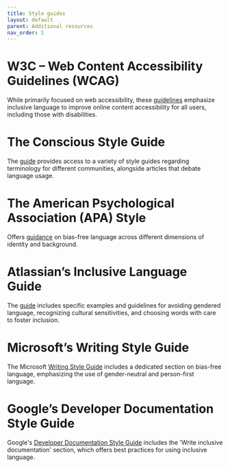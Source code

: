 ```yaml
---
title: Style guides
layout: default
parent: Additional resources
nav_order: 1
---
```

# W3C – Web Content Accessibility Guidelines (WCAG)

While primarily focused on web accessibility, these [guidelines](https://www.w3.org/TR/WCAG21/) emphasize inclusive language to improve online content accessibility for all users, including those with disabilities.

# The Conscious Style Guide

The [guide](https://consciousstyleguide.com/) provides access to a variety of style guides regarding terminology for different communities, alongside articles that debate language usage.

# The American Psychological Association (APA) Style

Offers [guidance](https://apastyle.apa.org/style-grammar-guidelines/bias-free-language) on bias-free language across different dimensions of identity and background.

# Atlassian’s Inclusive Language Guide

The [guide](https://atlassian.design/content/inclusive-writing) includes specific examples and guidelines for avoiding gendered language, recognizing cultural sensitivities, and choosing words with care to foster inclusion.

# Microsoft’s Writing Style Guide

The Microsoft [Writing Style Guide](https://learn.microsoft.com/en-us/style-guide/bias-free-communication) includes a dedicated section on bias-free language, emphasizing the use of gender-neutral and person-first language.

# Google’s Developer Documentation Style Guide

Google's [Developer Documentation Style Guide](https://developers.google.com/style/inclusive-documentation) includes the 'Write inclusive documentation' section, which offers best practices for using inclusive language.
